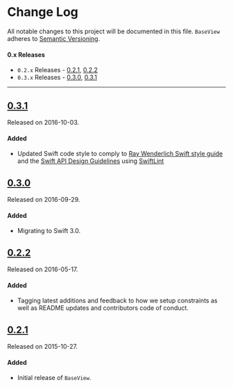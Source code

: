 # Change Log

All notable changes to this project will be documented in this file.
`BaseView` adheres to [Semantic Versioning](http://semver.org/).

#### 0.x Releases
- `0.2.x` Releases - [0.2.1](#021), [0.2.2](#022)
- `0.3.x` Releases - [0.3.0](#030), [0.3.1](#031)

---

## [0.3.1](https://github.com/ustwo/baseview-swift/releases/tag/v0.3.1)
Released on 2016-10-03.

#### Added
- Updated Swift code style to comply to [Ray Wenderlich Swift style guide](https://github.com/raywenderlich/swift-style-guide) and the [Swift API Design Guidelines](https://swift.org/documentation/api-design-guidelines/) using [SwiftLint](https://github.com/realm/SwiftLint)

## [0.3.0](https://github.com/ustwo/baseview-swift/releases/tag/v0.3)
Released on 2016-09-29.

#### Added
- Migrating to Swift 3.0.

## [0.2.2](https://github.com/ustwo/baseview-swift/releases/tag/v0.2.2)
Released on 2016-05-17.

#### Added
- Tagging latest additions and feedback to how we setup constraints as well as README updates and contributors code of conduct.

## [0.2.1](https://github.com/ustwo/baseview-swift/releases/tag/v0.2.1)
Released on 2015-10-27.

#### Added
- Initial release of `BaseView`.

